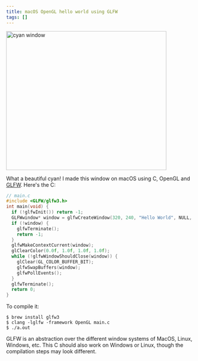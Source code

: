 ```yaml
---
title: macOS OpenGL hello world using GLFW
tags: []
---
```


<p><img alt="cyan window" src="/assets/2017-10-14/window.png" style="width: 432px; height: 374px;"/></p>

What a beautiful cyan!
I made this window on macOS using C, OpenGL and [GLFW](http://www.glfw.org/).
Here's the C:

```c
// main.c
#include <GLFW/glfw3.h>
int main(void) {
  if (!glfwInit()) return -1;
  GLFWwindow* window = glfwCreateWindow(320, 240, "Hello World", NULL, NULL);
  if (!window) {
    glfwTerminate();
    return -1;
  }
  glfwMakeContextCurrent(window);
  glClearColor(0.0f, 1.0f, 1.0f, 1.0f);
  while (!glfwWindowShouldClose(window)) {
    glClear(GL_COLOR_BUFFER_BIT);
    glfwSwapBuffers(window);
    glfwPollEvents();
  }
  glfwTerminate();
  return 0;
}
```

To compile it:

```
$ brew install glfw3
$ clang -lglfw -framework OpenGL main.c
$ ./a.out
```

GLFW is an abstraction over the different window systems of MacOS, Linux, Windows, etc.
This C should also work on Windows or Linux,
though the compilation steps may look different.
